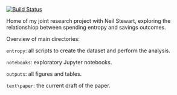 [![Build Status](https://app.travis-ci.com/fabiangunzinger/entropy.svg?branch=main)](https://app.travis-ci.com/fabiangunzinger/entropy)

Home of my joint research project with Neil Stewart, exploring the
relationshiop between spending entropy and savings outcomes.

Overview of main directories: 

`entropy`: all scripts to create the dataset and perform the analysis.

`notebooks`: exploratory Jupyter notebooks.

`outputs`: all figures and tables.

`text\paper`: the current draft of the paper.



